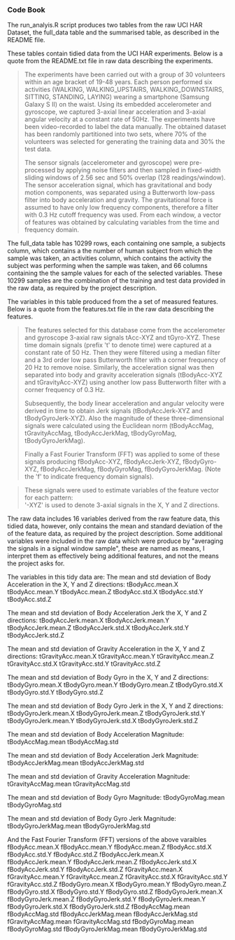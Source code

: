 ### Code Book
The run_analyis.R script produces two tables from the raw UCI HAR Dataset, the full_data table and the summarised table, as described in the README file.

These tables contain tidied data from the UCI HAR experiments. Below is a quote from the README.txt file in raw data describing the experiments.
>The experiments have been carried out with a group of 30 volunteers within an age bracket of 19-48 years. Each person performed six activities (WALKING, WALKING_UPSTAIRS, WALKING_DOWNSTAIRS, SITTING, STANDING, LAYING) wearing a smartphone (Samsung Galaxy S II) on the waist. Using its embedded accelerometer and gyroscope, we captured 3-axial linear acceleration and 3-axial angular velocity at a constant rate of 50Hz. The experiments have been video-recorded to label the data manually. The obtained dataset has been randomly partitioned into two sets, where 70% of the volunteers was selected for generating the training data and 30% the test data. 
>
>The sensor signals (accelerometer and gyroscope) were pre-processed by applying noise filters and then sampled in fixed-width sliding windows of 2.56 sec and 50% overlap (128 readings/window). The sensor acceleration signal, which has gravitational and body motion components, was separated using a Butterworth low-pass filter into body acceleration and gravity. The gravitational force is assumed to have only low frequency components, therefore a filter with 0.3 Hz cutoff frequency was used. From each window, a vector of features was obtained by calculating variables from the time and frequency domain.

The full_data table has 10299 rows, each containing one sample, a subjects column, which contains a the number of human subject from which the sample was taken, an activities column, which contains the activity the subject was performing when the sample was taken, and 66 columns containing the the sample values for each of the selected variables. These 10299 samples are the combination of the training and test data provided in the raw data, as required by the project description.

The variables in this table produced from the a set of measured features. Below is a quote from the features.txt file in the raw data describing the features.
>The features selected for this database come from the accelerometer and gyroscope 3-axial raw signals tAcc-XYZ and tGyro-XYZ. These time domain signals (prefix 't' to denote time) were captured at a constant rate of 50 Hz. Then they were filtered using a median filter and a 3rd order low pass Butterworth filter with a corner frequency of 20 Hz to remove noise. Similarly, the acceleration signal was then separated into body and gravity acceleration signals (tBodyAcc-XYZ and tGravityAcc-XYZ) using another low pass Butterworth filter with a corner frequency of 0.3 Hz. 
>
>Subsequently, the body linear acceleration and angular velocity were derived in time to obtain Jerk signals (tBodyAccJerk-XYZ and tBodyGyroJerk-XYZ). Also the magnitude of these three-dimensional signals were calculated using the Euclidean norm (tBodyAccMag, tGravityAccMag, tBodyAccJerkMag, tBodyGyroMag, tBodyGyroJerkMag). 
>
>Finally a Fast Fourier Transform (FFT) was applied to some of these signals producing fBodyAcc-XYZ, fBodyAccJerk-XYZ, fBodyGyro-XYZ, fBodyAccJerkMag, fBodyGyroMag, fBodyGyroJerkMag. (Note the 'f' to indicate frequency domain signals). 

>These signals were used to estimate variables of the feature vector for each pattern:  
'-XYZ' is used to denote 3-axial signals in the X, Y and Z directions.

The raw data includes 16 variables derived from the raw feature data, this tidied data, however, only contains the mean and standard deviation of the of the feature data, as required by the project description. Some additional variables were included in the raw data which were produce by "averaging the signals in a signal window sample", these are named as means, I interpret them as effectively being additional features, and not the means the project asks for.

The variables in this tidy data are:
The mean and std deviation of Body Acceleration in the X, Y and Z directions:
tBodyAcc.mean.X
tBodyAcc.mean.Y
tBodyAcc.mean.Z
tBodyAcc.std.X
tBodyAcc.std.Y
tBodyAcc.std.Z

The mean and std deviation of Body Acceleration Jerk the X, Y and Z directions:
tBodyAccJerk.mean.X
tBodyAccJerk.mean.Y
tBodyAccJerk.mean.Z
tBodyAccJerk.std.X
tBodyAccJerk.std.Y
tBodyAccJerk.std.Z

The mean and std deviation of Gravity Acceleration in the X, Y and Z directions:
tGravityAcc.mean.X
tGravityAcc.mean.Y
tGravityAcc.mean.Z
tGravityAcc.std.X
tGravityAcc.std.Y
tGravityAcc.std.Z

The mean and std deviation of Body Gyro in the X, Y and Z directions:
tBodyGyro.mean.X
tBodyGyro.mean.Y
tBodyGyro.mean.Z
tBodyGyro.std.X
tBodyGyro.std.Y
tBodyGyro.std.Z

The mean and std deviation of Body Gyro Jerk in the X, Y and Z directions:
tBodyGyroJerk.mean.X
tBodyGyroJerk.mean.Z
tBodyGyroJerk.std.Y
tBodyGyroJerk.mean.Y
tBodyGyroJerk.std.X
tBodyGyroJerk.std.Z

The mean and std deviation of Body Acceleration Magnitude:
tBodyAccMag.mean
tBodyAccMag.std

The mean and std deviation of Body Acceleration Jerk Magnitude:
tBodyAccJerkMag.mean
tBodyAccJerkMag.std

The mean and std deviation of Gravity Acceleration Magnitude:
tGravityAccMag.mean
tGravityAccMag.std

The mean and std deviation of Body Gyro Magnitude:
tBodyGyroMag.mean
tBodyGyroMag.std

The mean and std deviation of Body Gyro Jerk Magnitude:
tBodyGyroJerkMag.mean
tBodyGyroJerkMag.std

And the Fast Fourier Transform (FFT) versions of the above varaibles
fBodyAcc.mean.X
fBodyAcc.mean.Y
fBodyAcc.mean.Z
fBodyAcc.std.X
fBodyAcc.std.Y
fBodyAcc.std.Z
fBodyAccJerk.mean.X
fBodyAccJerk.mean.Y
fBodyAccJerk.mean.Z
fBodyAccJerk.std.X
fBodyAccJerk.std.Y
fBodyAccJerk.std.Z
fGravityAcc.mean.X
fGravityAcc.mean.Y
fGravityAcc.mean.Z
fGravityAcc.std.X
fGravityAcc.std.Y
fGravityAcc.std.Z
fBodyGyro.mean.X
fBodyGyro.mean.Y
fBodyGyro.mean.Z
fBodyGyro.std.X
fBodyGyro.std.Y
fBodyGyro.std.Z
fBodyGyroJerk.mean.X
fBodyGyroJerk.mean.Z
fBodyGyroJerk.std.Y
fBodyGyroJerk.mean.Y
fBodyGyroJerk.std.X
fBodyGyroJerk.std.Z
fBodyAccMag.mean
fBodyAccMag.std
fBodyAccJerkMag.mean
fBodyAccJerkMag.std
fGravityAccMag.mean
fGravityAccMag.std
fBodyGyroMag.mean
fBodyGyroMag.std
fBodyGyroJerkMag.mean
fBodyGyroJerkMag.std


